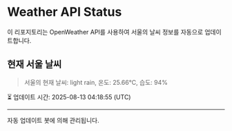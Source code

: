 
# Weather API Status

이 리포지토리는 OpenWeather API를 사용하여 서울의 날씨 정보를 자동으로 업데이트합니다.

## 현재 서울 날씨
> 서울의 현재 날씨: light rain, 온도: 25.66°C, 습도: 94%

⏳ 업데이트 시간: 2025-08-13 04:18:55 (UTC)

---
자동 업데이트 봇에 의해 관리됩니다.
